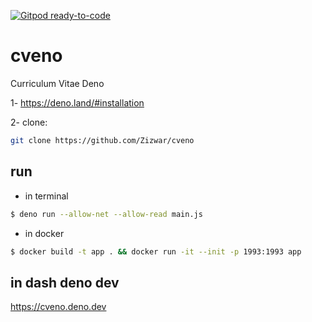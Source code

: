 [![Gitpod ready-to-code](https://img.shields.io/badge/Gitpod-ready--to--code-blue?logo=gitpod)](https://gitpod.io/#https://github.com/Zizwar/cveno)

# cveno
Curriculum Vitae Deno

1- https://deno.land/#installation

2- clone: 
```sh 
git clone https://github.com/Zizwar/cveno 
```

## run
 - in terminal
```sh
$ deno run --allow-net --allow-read main.js
```
 - in docker 
 ```sh
$ docker build -t app . && docker run -it --init -p 1993:1993 app
```
## in dash deno dev 
https://cveno.deno.dev
